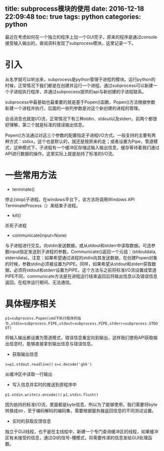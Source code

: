 title: subprocess模块的使用
date: 2016-12-18 22:09:48
toc: true
tags: python
categories: python
---

最近在考虑如何在一个独立的程序上加一个GUI壳子，原来的程序是通过console接受输入输出的，查阅资料发现了subprocess模块，这里记录一下。

# 引入 #

从名字就可以听出来，subprocess是python管理子进程的模块。运行python的时候，正常情况下我们都是在创建并运行一个进程。通过subprocess可以新建一个子进程执行程序，并通过subprocess提供的api与新创建的子进程联系。

subprocess中最基础也最重要的就是基于Popen()函数，Popen()方法根据参数新建一个进程并执行，后面的一些列参数是对这个新创建的进程的管理。
<!--more-->
会话消息也就是I/O流，正常情况下有三种stdin、stdout以及stderr。前两个都很好理解，第三个就是标准的错误输出信息。

Popen()方法通过对这三个参数的配置指定子进程I/O方式。一般支持的主要有两种方式：stdxx，这个也是默认的，就还是按原来的走；或者设置为Pipe，管道模式，这种模式下，子进程有一个缓冲区存储这输入输出信息，缓存等待着我们通过API进行数据的操作。这里实际上就是劫持了标准的I/O流。

# 一些常用方法 #

- terminate()

停止(stop)子进程。在windows平台下，该方法将调用Windows API TerminateProcess（）来结束子进程。

- kill()

杀死子进程

- communicate(input=None)

与子进程进行交互。向stdin发送数据，或从stdout和stderr中读取数据。可选参数input指定发送到子进程的参数。Communicate()返回一个元组：(stdoutdata, stderrdata)。注意：如果希望通过进程的stdin向其发送数据，在创建Popen对象的时候，参数stdin必须被设置为PIPE。同样，如果希望从stdout和stderr获取数据，必须将stdout和stderr设置为PIPE，这个方法与之前将标准I/O流设置成管道PIPE不同，communicate方法是在进程运行结束返回后将输出信息以及错误信息返回，在程序运行期间，无法通信。

# 具体程序相关 #

`p1=subprocess.Popen(cmd下执行程序的指令,stdin=subprocess.PIPE,stdout=subprocess.PIPE,stderr=subprocess.STDOUT)`

将输入输出都设置为管道模式，错误信息重定向到输出，这样我们使用API获取输出信息时，能够直接拿到输出信息与错误信息。

- 获取输出信息

`s=p1.stdout.readline()`
`s=s.decode('gbk')`

从缓冲区中读取一行输出

- 写入信息并实时的推送到原程序中

`p1.stdin.write(s.encode())`
`p1.stdin.flush()`


因为劫持的标准I/O流，里面都是byte信息，所以为了能够使用，我们需要将byte转换成str，至于编码解码的编码集，需要根据服务器返回信息的不同测试设置。


- 实时的获取反馈信息

独立于GUI线程，也不是在主线程中，新建一个专门查询缓冲区的线程，如果缓冲区有未接受的信息，通过Qt的信号-槽模式，将需要传递的信息发给GUI处理函数。





